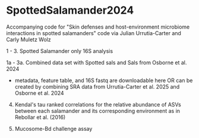 # SpottedSalamander2024
Accompanying code for "Skin defenses and host-environment microbiome interactions in spotted salamanders"
code via Julian Urrutia-Carter and Carly Muletz Wolz

1 - 3. Spotted Salamander only 16S analysis

1a - 3a. Combined data set with Spotted sals and Sals from Osborne et al. 2024
- metadata, feature table, and 16S fastq are downloadable here OR can be created by combining SRA data from Urrutia-Carter et al. 2025 and Osborne et al. 2024

4. Kendal's tau ranked correlations for the relative abundance of ASVs between each salamander and its corresponding environment as in Rebollar et al. (2016)

5. Mucosome-Bd challenge assay
